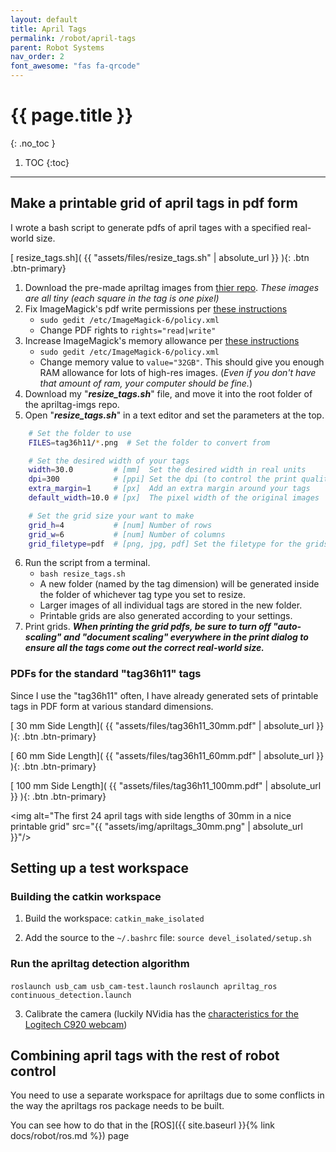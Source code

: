 ```yaml
---
layout: default
title: April Tags
permalink: /robot/april-tags
parent: Robot Systems
nav_order: 2
font_awesome: "fas fa-qrcode"
---
```


# <i class="{{ page.font_awesome }}"></i> {{ page.title }}
{: .no_toc }


1. TOC
{:toc}

---

## Make a printable grid of april tags in pdf form
I wrote a bash script to generate pdfs of april tages with a specified real-world size.

[<i class="fas fa-file-alt"></i> resize_tags.sh]( {{ "assets/files/resize_tags.sh" | absolute_url }} ){: .btn .btn-primary}


1. Download the pre-made apriltag images from [thier repo](https://github.com/AprilRobotics/apriltag-imgs). _These images are all tiny (each square in the tag is one pixel)_
2. Fix ImageMagick's pdf write permissions per [these instructions](https://cromwell-intl.com/open-source/pdf-not-authorized.html)
	- `sudo gedit /etc/ImageMagick-6/policy.xml`
	- Change PDF rights to `rights="read|write"`
3. Increase ImageMagick's memory allowance per [these instructions](https://github.com/ImageMagick/ImageMagick/issues/396#issuecomment-285036894)
	- `sudo gedit /etc/ImageMagick-6/policy.xml`
	- Change memory value to `value="32GB"`. This should give you enough RAM allowance for lots of high-res images. (_Even if you don't have that amount of ram, your computer should be fine._)
4. Download my "**_resize_tags.sh_**" file, and move it into the root folder of the apriltag-imgs repo.
5. Open "**_resize_tags.sh_**" in a text editor and set the parameters at the top.
```bash
	# Set the folder to use
	FILES=tag36h11/*.png  # Set the folder to convert from

	# Set the desired width of your tags
	width=30.0         # [mm]  Set the desired width in real units
	dpi=300            # [ppi] Set the dpi (to control the print quality)
	extra_margin=1     # [px]  Add an extra margin around your tags
	default_width=10.0 # [px]  The pixel width of the original images

	# Set the grid size your want to make
	grid_h=4           # [num] Number of rows
	grid_w=6           # [num] Number of columns
	grid_filetype=pdf  # [png, jpg, pdf] Set the filetype for the grids
```
6. Run the script from a terminal.
	- `bash resize_tags.sh`
	- A new folder (named by the tag dimension) will be generated inside the folder of whichever tag type you set to resize.
	- Larger images of all individual tags are stored in the new folder.
	- Printable grids are also generated according to your settings.
7. Print grids. _**When printing the grid pdfs, be sure to turn off "auto-scaling" and "document scaling" everywhere in the print dialog to ensure all the tags come out the correct real-world size.**_

### PDFs for the standard "tag36h11" tags
Since I use the "tag36h11" often, I have already generated sets of printable tags in PDF form at various standard dimensions.

[<i class="fas fa-file-pdf"></i> 30 mm Side Length]( {{ "assets/files/tag36h11_30mm.pdf" | absolute_url }} ){: .btn .btn-primary}

[<i class="fas fa-file-pdf"></i> 60 mm Side Length]( {{ "assets/files/tag36h11_60mm.pdf" | absolute_url }} ){: .btn .btn-primary}

[<i class="fas fa-file-pdf"></i> 100 mm Side Length]( {{ "assets/files/tag36h11_100mm.pdf" | absolute_url }} ){: .btn .btn-primary}

<img alt="The first 24 april tags with side lengths of 30mm in a nice printable grid"
     src="{{ "assets/img/apriltags_30mm.png" | absolute_url }}"/>


## Setting up a test workspace

### Building the catkin workspace
1. Build the workspace: `catkin_make_isolated`

2. Add the source to the `~/.bashrc` file: `source devel_isolated/setup.sh`

### Run the apriltag detection algorithm
`roslaunch usb_cam usb_cam-test.launch`
`roslaunch apriltag_ros continuous_detection.launch`

3. Calibrate the camera (luckily NVidia has the [characteristics for the Logitech C920 webcam](https://github.com/NVlabs/Deep_Object_Pose/blob/master/doc/camera_tutorial.md))

## Combining april tags with the rest of robot control
You need to use a separate workspace for apriltags due to some conflicts in the way the apriltags ros package needs to be built.

You can see how to do that in the [ROS]({{ site.baseurl }}{% link docs/robot/ros.md %}) page

